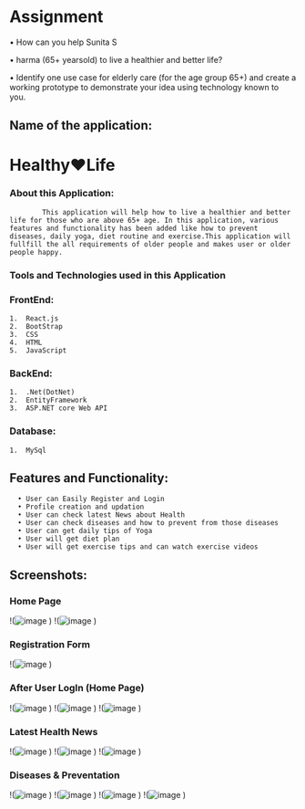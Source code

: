 # Assignment

•	How can you help Sunita S

•	harma (65+ yearsold) to live a healthier and better life?

•	Identify one use case for elderly care (for the age group
65+) and create a working prototype to demonstrate
your idea using technology known to you.


## Name of the application: 

  # Healthy❤️Life

  ### About this Application:
   
            This application will help how to live a healthier and better life for those who are above 65+ age. In this application, various features and functionality has been added like how to prevent diseases, daily yoga, diet routine and exercise.This application will fullfill the all requirements of older people and makes user or older people happy.

### Tools and Technologies used in this Application
  ### FrontEnd:
    1.	React.js
    2.	BootStrap
    3.	CSS
    4.	HTML
    5.	JavaScript
    
  ### BackEnd:
    1.	.Net(DotNet)
    2.	EntityFramework
    3.	ASP.NET core Web API

  ### Database:
    1.	MySql

   
   ## Features and Functionality:
      •	User can Easily Register and Login
      •	Profile creation and updation
      •	User can check latest News about Health
      •	User can check diseases and how to prevent from those diseases
      •	User can get daily tips of Yoga
      •	User will get diet plan
      •	User will get exercise tips and can watch exercise videos

## Screenshots:

### Home Page

   !(![image](https://github.com/sidalchewar/HealthyLife/assets/117507571/3c7dec2e-6a42-49b1-a2e7-01139d181cdd)
    )
   !(![image](https://github.com/sidalchewar/HealthyLife/assets/117507571/badac4f1-e873-4b56-a4fa-0cd05d928cb7)
    ) 

### Registration Form

   !(![image](https://github.com/sidalchewar/HealthyLife/assets/117507571/51da6a42-3625-4810-a32c-1e07e91238cb)
    )

   
### After User LogIn (Home Page)

   !(![image](https://github.com/sidalchewar/HealthyLife/assets/117507571/09f73353-326d-48b8-9fa9-0577b459628f)
  )
  !(![image](https://github.com/sidalchewar/HealthyLife/assets/117507571/1c7bf1ac-f3bd-4e1c-8dfe-ad4379e4413e)
  )
  !(![image](https://github.com/sidalchewar/HealthyLife/assets/117507571/9695f97f-0672-40ae-8ed6-482972f08b91)
  )














 

### Latest Health News

   !(![image](https://github.com/sidalchewar/HealthyLife/assets/117507571/e202cd36-599c-4231-b231-52d7bb61b617)
  )
  !(![image](https://github.com/sidalchewar/HealthyLife/assets/117507571/d40f0108-f58e-400a-9742-6c96590d3933)
  )
  !(![image](https://github.com/sidalchewar/HealthyLife/assets/117507571/5098ed6b-e425-4110-b600-32d847d04580)
  )

 

 






### Diseases & Preventation

   !(![image](https://github.com/sidalchewar/HealthyLife/assets/117507571/9f66425f-9f6f-4bda-8df6-7628a54cb225)
   )
   !(![image](https://github.com/sidalchewar/HealthyLife/assets/117507571/f5d8358f-5a4a-421a-9c86-62c1c90d8b39)
   )
   !(![image](https://github.com/sidalchewar/HealthyLife/assets/117507571/72129363-81b7-47b2-b41c-3cdf1ebd8712)
   )
   !(![image](https://github.com/sidalchewar/HealthyLife/assets/117507571/60357852-cc1e-4411-804c-834fdbcd3c87)
   )
    
     

 

